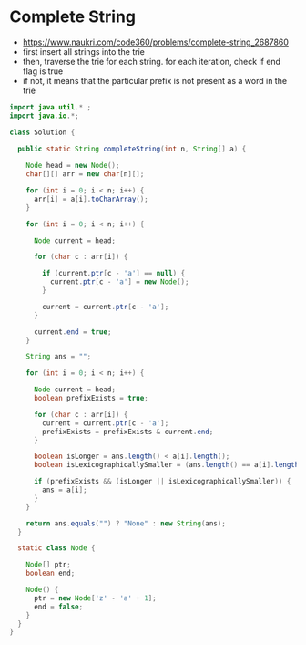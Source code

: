 # Complete String

- https://www.naukri.com/code360/problems/complete-string_2687860
- first insert all strings into the trie
- then, traverse the trie for each string. for each iteration, check if end flag is true
- if not, it means that the particular prefix is not present as a word in the trie

```java
import java.util.* ;
import java.io.*; 

class Solution {

  public static String completeString(int n, String[] a) {
    
    Node head = new Node();
    char[][] arr = new char[n][];

    for (int i = 0; i < n; i++) {
      arr[i] = a[i].toCharArray();
    }

    for (int i = 0; i < n; i++) {

      Node current = head;

      for (char c : arr[i]) {

        if (current.ptr[c - 'a'] == null) {
          current.ptr[c - 'a'] = new Node();
        }

        current = current.ptr[c - 'a'];
      }

      current.end = true;
    }

    String ans = "";

    for (int i = 0; i < n; i++) {

      Node current = head;
      boolean prefixExists = true;

      for (char c : arr[i]) {
        current = current.ptr[c - 'a'];
        prefixExists = prefixExists & current.end;
      }

      boolean isLonger = ans.length() < a[i].length();
      boolean isLexicographicallySmaller = (ans.length() == a[i].length()) && (ans.compareTo(a[i]) > 0);

      if (prefixExists && (isLonger || isLexicographicallySmaller)) {
        ans = a[i];
      }
    }

    return ans.equals("") ? "None" : new String(ans);
  }

  static class Node {

    Node[] ptr;
    boolean end;

    Node() {
      ptr = new Node['z' - 'a' + 1];
      end = false;
    }
  }
}
```

